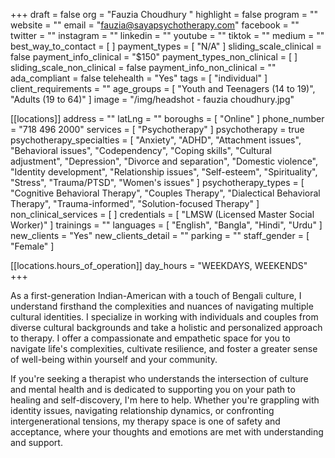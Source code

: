 +++
draft = false
org = "Fauzia Choudhury "
highlight = false
program = ""
website = ""
email = "fauzia@sayapsychotherapy.com"
facebook = ""
twitter = ""
instagram = ""
linkedin = ""
youtube = ""
tiktok = ""
medium = ""
best_way_to_contact = [ ]
payment_types = [ "N/A" ]
sliding_scale_clinical = false
payment_info_clinical = "$150"
payment_types_non_clinical = [ ]
sliding_scale_non_clinical = false
payment_info_non_clinical = ""
ada_compliant = false
telehealth = "Yes"
tags = [ "individual" ]
client_requirements = ""
age_groups = [ "Youth and Teenagers (14 to 19)", "Adults (19 to 64)" ]
image = "/img/headshot - fauzia choudhury.jpg"

[[locations]]
address = ""
latLng = ""
boroughs = [ "Online" ]
phone_number = "718 496 2000"
services = [ "Psychotherapy" ]
psychotherapy = true
psychotherapy_specialties = [
  "Anxiety",
  "ADHD",
  "Attachment issues",
  "Behavioral issues",
  "Codependency",
  "Coping skills",
  "Cultural adjustment",
  "Depression",
  "Divorce and separation",
  "Domestic violence",
  "Identity development",
  "Relationship issues",
  "Self-esteem",
  "Spirituality",
  "Stress",
  "Trauma/PTSD",
  "Women's issues"
]
psychotherapy_types = [
  "Cognitive Behavioral Therapy",
  "Couples Therapy",
  "Dialectical Behavioral Therapy",
  "Trauma-informed",
  "Solution-focused Therapy"
]
non_clinical_services = [ ]
credentials = [ "LMSW (Licensed Master Social Worker)" ]
trainings = ""
languages = [ "English", "Bangla", "Hindi", "Urdu" ]
new_clients = "Yes"
new_clients_detail = ""
parking = ""
staff_gender = [ "Female" ]

  [[locations.hours_of_operation]]
  day_hours = "WEEKDAYS, WEEKENDS"
+++

As a first-generation Indian-American with a touch of Bengali culture, I understand firsthand the complexities and nuances of navigating multiple cultural identities. I specialize in working with individuals and couples from diverse cultural backgrounds and take a holistic and personalized approach to therapy. I offer a compassionate and empathetic space for you to navigate life's complexities, cultivate resilience, and foster a greater sense of well-being within yourself and your community.

If you're seeking a therapist who understands the intersection of culture and mental health and is dedicated to supporting you on your path to healing and self-discovery, I'm here to help. Whether you're grappling with identity issues, navigating relationship dynamics, or confronting intergenerational tensions, my therapy space is one of safety and acceptance, where your thoughts and emotions are met with understanding and support. 

